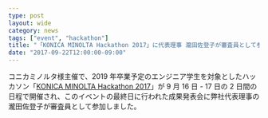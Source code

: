 ```yaml
---
type: post
layout: wide
category: news
tags: ["event", "hackathon"]
title: "「KONICA MINOLTA Hackathon 2017」に代表理事 瀧田佐登子が審査員として参加"
date: "2017-09-22T12:00:00-09:00"
---
```

コニカミノルタ様主催で、2019 年卒業予定のエンジニア学生を対象としたハッカソン「[KONICA MINOLTA Hackathon 2017](http://konicaminoltahackathon.strikingly.com/)」が 9 月 16 日 - 17 日の 2 日間の日程で開催され、このイベントの最終日に行われた成果発表会に弊社代表理事の瀧田佐登子が審査員として参加しました。
